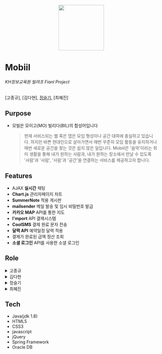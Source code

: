<p align="center"><img src="https://user-images.githubusercontent.com/110793386/199872240-a703eb91-b9ef-45d4-958e-7250dd120969.jpg" width = '150px'></p>

 
#  Mobiil  

###### _KH정보교육원 빌려조 Fianl Project_            
[고종규], [김다현], [정슬기](https://github.com/seulki1211), [최혜진]


## Purpose 
- 모빌은 모이고(MO) 빌리다(BIL)의 합성어입니다
    > 현재 서비스되는 웹 혹은 앱은 모임 형성이나 공간 대여에 충실하고 있습니다. 하지만 바쁜 현대인으로 살아가면서 매번 꾸준히 모임 활동을 유지하거나 매번 새로운 공간을 찾는 것은 쉽지 않은 일입니다. 
    > Mobiil은 '음악'이라는 취미 생활을 통해 내가 원하는 사람과, 내가 원하는 장소에서 만날 수 있도록 '사람'과 '사람', '사람'과 '공간'을 연결하는 서비스를 제공하고자 합니다.


## Features
* AJAX **실시간** 채팅
* **Chart.js** 관리자페이지 차트
* **SummerNote** 적용 게시판
* **mailsender** 메일 발송 및 임시 비밀번호 발급
* **카카오 MAP** API를 통한 지도
* **I'mport** API 결제시스템
* **CoolSMS** 결제 완료 문자 전송
* **달력 API** 예약일정 달력 적용
* 결제가 완료된 금액 정산 조회
* **소셜 로그인** API를 사용한 소셜 로그인


## Role
<details>
<summary>고종규</summary>
<div markdown="1">

 > 공간
 >  > 작성중
 
 > 예약
 >  > 작성 중
</div>
</details>
 
<details>
<summary>김다현</summary>
<div markdown="1">

> 공간
 >  > 작성중
 
 > 결제
 >  > 작성 중
</div>
</details>
 

<details>
<summary>정슬기</summary>
<div markdown="1">

+ 파트너
  - 파트너 정보 CRUD
  - 파트너 승인 or 거부 메일 발송
  - 닉네임 변경 시 기존 파트너 정보 및 채팅방 삭제
 
+ 채팅
  - Ajax 실시간 채팅
 
https://user-images.githubusercontent.com/110793386/199904349-0630f938-587c-4822-8f89-b0d8873f83a3.mp4


    -  채팅방 중복 생성 방지
    -  기존 채팅로그 열람
    -  안읽은 메세지 카운트
    -  공간 검색 및 공유

 
 

https://user-images.githubusercontent.com/110793386/199905369-77bbc08e-ec8f-443b-a3d0-532ca2370de7.mp4


![image](https://user-images.githubusercontent.com/110793386/200094181-a0430105-2471-4705-8189-32d85f02525b.png)

    -  오라클 JOB 객체 및 스케줄러를 이용한 채팅방 영구 삭제 
    

 
   - 상대방 프로필 사진 노출 마우스오버 이벤트
 
https://user-images.githubusercontent.com/110793386/199907210-96a1bf11-2761-4e2d-b58b-a249f2c7ade6.mp4


 
+ 대시보드
  -  회원 및 공간 정보 현황 노출
 
 https://user-images.githubusercontent.com/110793386/199899456-bd299880-ffa7-4abf-8e04-64819cc76e0b.mp4

     - chart.js 및 카카오 map API 사용
     - 5분에 한번 갱신하며 실시간 현황 반영

+ 배너
  -  배너 CRUD 
 ![배너관리_배너리스트](https://user-images.githubusercontent.com/110793386/199900283-49570564-8dfb-4dd0-b2af-018a4750e869.jpg)
     - 배너 수정 시 배너 이미지와 내용을 분리하여 수정

</div>
</details>
 
 

    
<details>
<summary>최혜진</summary>
<div markdown="1">

 > 회원가입 및 로그인
 >  > 작성중
 
 > 마이페이지 및 리뷰
 >  > 작성 중

</div>
</details>

## Tech
- Java(jdk 1.8)
- HTML5
- CSS3
- javascript
- jQuery
- Spring Framework
- Oracle DB

